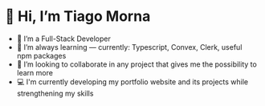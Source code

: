 # 👋 Hi, I’m Tiago Morna

- 👀 I’m a Full-Stack Developer  
- 🌱 I’m always learning — currently: Typescript, Convex, Clerk, useful npm packages
- 💞️ I’m looking to collaborate in any project that gives me the possibility to learn more  
- 💻 I'm currently developing my portfolio website and its projects while strengthening my skills
